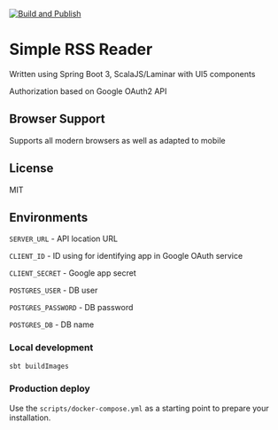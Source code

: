 [![Build and Publish](https://github.com/trett/rssreader/actions/workflows/build.yml/badge.svg)](https://github.com/trett/rssreader/actions/workflows/build.yml)

# Simple RSS Reader

Written using Spring Boot 3, ScalaJS/Laminar with UI5 components

Authorization based on Google OAuth2 API

## Browser Support

Supports all modern browsers as well as adapted to mobile

## License

MIT

## Environments

`SERVER_URL` - API location URL

`CLIENT_ID` - ID using for identifying app in Google OAuth service

`CLIENT_SECRET` - Google app secret

`POSTGRES_USER` - DB user

`POSTGRES_PASSWORD` - DB password

`POSTGRES_DB` - DB name

### Local development

```bash
sbt buildImages
```

### Production deploy 

Use the `scripts/docker-compose.yml` as a starting point to prepare your installation.
